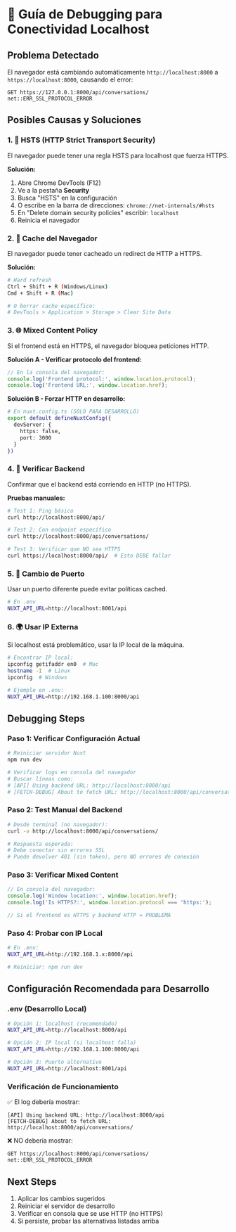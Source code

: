 # 🔧 Guía de Debugging para Conectividad Localhost

## Problema Detectado
El navegador está cambiando automáticamente `http://localhost:8000` a `https://localhost:8000`, causando el error:
```
GET https://127.0.0.1:8000/api/conversations/ net::ERR_SSL_PROTOCOL_ERROR
```

## Posibles Causas y Soluciones

### 1. 🚨 **HSTS (HTTP Strict Transport Security)**
El navegador puede tener una regla HSTS para localhost que fuerza HTTPS.

**Solución:**
1. Abre Chrome DevTools (F12)
2. Ve a la pestaña **Security**
3. Busca "HSTS" en la configuración
4. O escribe en la barra de direcciones: `chrome://net-internals/#hsts`
5. En "Delete domain security policies" escribir: `localhost`
6. Reinicia el navegador

### 2. 🔄 **Cache del Navegador**
El navegador puede tener cacheado un redirect de HTTP a HTTPS.

**Solución:**
```bash
# Hard refresh
Ctrl + Shift + R (Windows/Linux)
Cmd + Shift + R (Mac)

# O borrar cache específico:
# DevTools > Application > Storage > Clear Site Data
```

### 3. 🌐 **Mixed Content Policy**
Si el frontend está en HTTPS, el navegador bloquea peticiones HTTP.

**Solución A - Verificar protocolo del frontend:**
```javascript
// En la consola del navegador:
console.log('Frontend protocol:', window.location.protocol);
console.log('Frontend URL:', window.location.href);
```

**Solución B - Forzar HTTP en desarrollo:**
```bash
# En nuxt.config.ts (SOLO PARA DESARROLLO)
export default defineNuxtConfig({
  devServer: {
    https: false,
    port: 3000
  }
})
```

### 4. 🔧 **Verificar Backend**
Confirmar que el backend está corriendo en HTTP (no HTTPS).

**Pruebas manuales:**
```bash
# Test 1: Ping básico
curl http://localhost:8000/api/

# Test 2: Con endpoint específico
curl http://localhost:8000/api/conversations/

# Test 3: Verificar que NO sea HTTPS
curl https://localhost:8000/api/  # Esto DEBE fallar
```

### 5. 🎯 **Cambio de Puerto**
Usar un puerto diferente puede evitar políticas cached.

```bash
# En .env
NUXT_API_URL=http://localhost:8001/api
```

### 6. 🌍 **Usar IP Externa**
Si localhost está problemático, usar la IP local de la máquina.

```bash
# Encontrar IP local:
ipconfig getifaddr en0  # Mac
hostname -I  # Linux
ipconfig  # Windows

# Ejemplo en .env:
NUXT_API_URL=http://192.168.1.100:8000/api
```

## Debugging Steps

### Paso 1: Verificar Configuración Actual
```bash
# Reiniciar servidor Nuxt
npm run dev

# Verificar logs en consola del navegador
# Buscar líneas como:
# [API] Using backend URL: http://localhost:8000/api
# [FETCH-DEBUG] About to fetch URL: http://localhost:8000/api/conversations/
```

### Paso 2: Test Manual del Backend
```bash
# Desde terminal (no navegador):
curl -v http://localhost:8000/api/conversations/

# Respuesta esperada:
# Debe conectar sin errores SSL
# Puede devolver 401 (sin token), pero NO errores de conexión
```

### Paso 3: Verificar Mixed Content
```javascript
// En consola del navegador:
console.log('Window location:', window.location.href);
console.log('Is HTTPS?:', window.location.protocol === 'https:');

// Si el frontend es HTTPS y backend HTTP = PROBLEMA
```

### Paso 4: Probar con IP Local
```bash
# En .env:
NUXT_API_URL=http://192.168.1.x:8000/api

# Reiniciar: npm run dev
```

## Configuración Recomendada para Desarrollo

### .env (Desarrollo Local)
```bash
# Opción 1: localhost (recomendado)
NUXT_API_URL=http://localhost:8000/api

# Opción 2: IP local (si localhost falla)
NUXT_API_URL=http://192.168.1.100:8000/api

# Opción 3: Puerto alternativo
NUXT_API_URL=http://localhost:8001/api
```

### Verificación de Funcionamiento
✅ El log debería mostrar:
```
[API] Using backend URL: http://localhost:8000/api
[FETCH-DEBUG] About to fetch URL: http://localhost:8000/api/conversations/
```

❌ NO debería mostrar:
```
GET https://localhost:8000/api/conversations/ net::ERR_SSL_PROTOCOL_ERROR
```

## Next Steps
1. Aplicar los cambios sugeridos
2. Reiniciar el servidor de desarrollo
3. Verificar en consola que se use HTTP (no HTTPS)
4. Si persiste, probar las alternativas listadas arriba